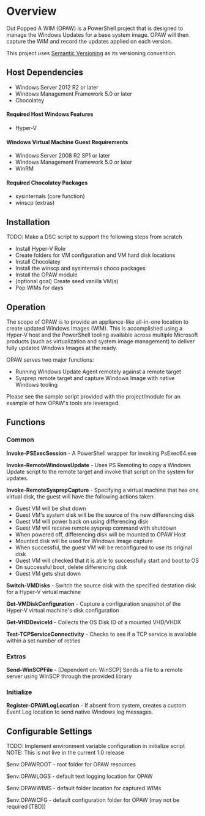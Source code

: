# Overview
Out Popped A WIM (OPAW) is a PowerShell project that is designed to manage
the Windows Updates for a base system image.  OPAW will then capture the 
WIM and record the updates applied on each version.

This project uses [Semantic Versioning](http://semver.org) as its versioning convention.

## Host Dependencies
- Windows Server 2012 R2 or later
- Windows Management Framework 5.0 or later
- Chocolatey

#### Required Host Windows Features
- Hyper-V

#### Windows Virtual Machine Guest Requirements
- Windows Server 2008 R2 SP1 or later
- Windows Management Framework 5.0 or later
- WinRM

#### Required Chocolatey Packages
- sysinternals (core function)
- winscp (extras)

## Installation
TODO: Make a DSC script to support the following steps from scratch
- Install Hyper-V Role
- Create folders for VM configuration and VM hard disk locations
- Install Chocolatey
- Install the winscp and sysinternals choco packages
- Install the OPAW module
- (optional goal) Create seed vanilla VM(s)
- Pop WIMs for days

## Operation
The scope of OPAW is to provide an appliance-like all-in-one location to 
create updated Windows Images (WIM).  This is accomplished using a Hyper-V
host and the PowerShell tooling available across multiple Microsoft products
(such as virtualization and system image management) to deliver fully updated
Windows Images at the ready. 

OPAW serves two major functions:

- Running Windows Update Agent remotely against a remote target
- Sysprep remote target and capture Windows Image with native Windows tooling

Please see the sample script provided with the project/module for an example of
how OPAW's tools are leveraged.

## Functions

### Common

**Invoke-PSExecSession** - A PowerShell wrapper for invoking PsExec64.exe

**Invoke-RemoteWindowsUpdate** - Uses PS Remoting to copy a Windows Update script
to the remote target and invoke that script on the system for updates.

**Invoke-RemoteSysprepCapture** - Specifying a virtual machine that has one virtual
disk, the guest will have the following actions taken:

- Guest VM will be shut down
- Guest VM's system disk will be the source of the new differencing disk
- Guest VM will power back on using differencing disk
- Guest VM will receive remote sysprep command with shutdown
- When powered off, differencing disk will be mounted to OPAW Host
- Mounted disk will be used for Windows Image capture
- When successful, the guest VM will be reconfigured to use its original disk
- Guest VM will checked that it is able to successfully start and boot to OS
- On successful boot, delete differencing disk
- Guest VM gets shut down

**Switch-VMDisks** - Switch the source disk with the specified destation disk
for a Hyper-V virtual machine

**Get-VMDiskConfiguration** - Capture a configuration snapshot of the Hyper-V
virtual machine's disk configuration

**Get-VHDDeviceId** - Collects the OS Disk ID of a mounted VHD/VHDX

**Test-TCPServiceConnectivity** - Checks to see if a TCP service is available
within a set number of retries

### Extras
**Send-WinSCPFile** - [Dependent on: WinSCP] Sends a file to a remote server
using WinSCP through the provided library

### Initialize
**Register-OPAWLogLocation** - If absent from system, creates a custom Event Log
location to send native Windows log messages.

## Configurable Settings
TODO: Implement environment variable configuration in initialize script
NOTE: This is not live in the current 1.0 release

$env:OPAWROOT - root folder for OPAW resources

$env:OPAWLOGS - default text logging location for OPAW

$env:OPAWWIMS - default folder location for captured WIMs

$env:OPAWCFG - default configuration folder for OPAW (may not be required [TBD])

